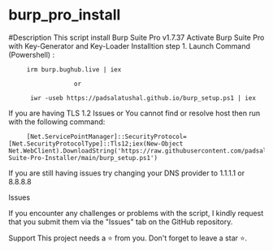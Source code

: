 # burp_pro_install

#Description
This script install Burp Suite Pro v1.7.37
Activate Burp Suite Pro with Key-Generator and Key-Loader
Installtion
step 1.
         Launch Command (Powershell) :

         irm burp.bughub.live | iex

                      or

          iwr -useb https://padsalatushal.github.io/burp_setup.ps1 | iex
          
If you are having TLS 1.2 Issues or You cannot find or resolve host then run with the following command:

         [Net.ServicePointManager]::SecurityProtocol=[Net.SecurityProtocolType]::Tls12;iex(New-Object                                              Net.WebClient).DownloadString('https://raw.githubusercontent.com/padsalatushal/Burp-Suite-Pro-Installer/main/burp_setup.ps1')


If you are still having issues try changing your DNS provider to 1.1.1.1 or 8.8.8.8

Issues

If you encounter any challenges or problems with the script, I kindly request that you submit them via the "Issues" tab on the GitHub repository.

Support
This project needs a ⭐️ from you. Don't forget to leave a star ⭐️.
